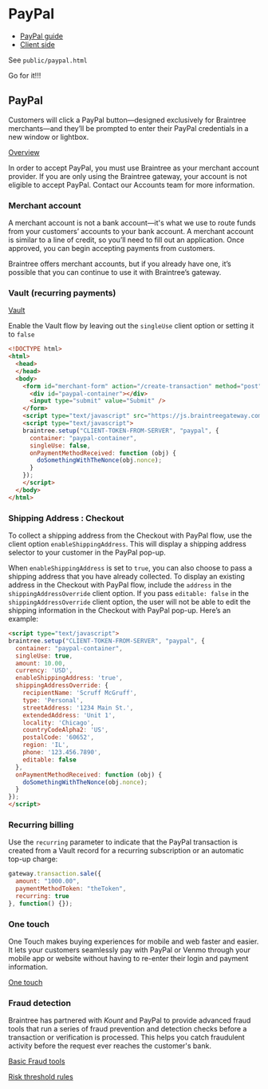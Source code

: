 PayPal
======

-	[PayPal guide](https://developers.braintreepayments.com/javascript+node/guides/paypal/overview)
-	[Client side](https://developers.braintreepayments.com/javascript+node/guides/paypal/client-side)

See `public/paypal.html`

Go for it!!!

PayPal
------

Customers will click a PayPal button—designed exclusively for Braintree merchants—and they’ll be prompted to enter their PayPal credentials in a new window or lightbox.

[Overview](https://articles.braintreepayments.com/guides/paypal/overview)

In order to accept PayPal, you must use Braintree as your merchant account provider. If you are only using the Braintree gateway, your account is not eligible to accept PayPal. Contact our Accounts team for more information.

### Merchant account

A merchant account is not a bank account—it's what we use to route funds from your customers’ accounts to your bank account. A merchant account is similar to a line of credit, so you’ll need to fill out an application. Once approved, you can begin accepting payments from customers.

Braintree offers merchant accounts, but if you already have one, it’s possible that you can continue to use it with Braintree’s gateway.

### Vault (recurring payments)

[Vault](https://developers.braintreepayments.com/javascript+node/guides/paypal/vault)

Enable the Vault flow by leaving out the `singleUse` client option or setting it to `false`

```html
<!DOCTYPE html>
<html>
  <head>
  </head>
  <body>
    <form id="merchant-form" action="/create-transaction" method="post">
      <div id="paypal-container"></div>
      <input type="submit" value="Submit" />
    </form>
    <script type="text/javascript" src="https://js.braintreegateway.com/v2/braintree.js"></script>
    <script type="text/javascript">
    braintree.setup("CLIENT-TOKEN-FROM-SERVER", "paypal", {
      container: "paypal-container",
      singleUse: false,
      onPaymentMethodReceived: function (obj) {
        doSomethingWithTheNonce(obj.nonce);
      }
    });
    </script>
  </body>
</html>
```

### Shipping Address : Checkout

To collect a shipping address from the Checkout with PayPal flow, use the client option `enableShippingAddress`. This will display a shipping address selector to your customer in the PayPal pop-up.

When `enableShippingAddress` is set to `true`, you can also choose to pass a shipping address that you have already collected. To display an existing address in the Checkout with PayPal flow, include the `address` in the `shippingAddressOverride` client option. If you pass `editable: false` in the `shippingAddressOverride` client option, the user will not be able to edit the shipping information in the Checkout with PayPal pop-up. Here’s an example:

```html
<script type="text/javascript">
braintree.setup("CLIENT-TOKEN-FROM-SERVER", "paypal", {
  container: "paypal-container",
  singleUse: true,
  amount: 10.00,
  currency: 'USD',
  enableShippingAddress: 'true',
  shippingAddressOverride: {
    recipientName: 'Scruff McGruff',
    type: 'Personal',
    streetAddress: '1234 Main St.',
    extendedAddress: 'Unit 1',
    locality: 'Chicago',
    countryCodeAlpha2: 'US',
    postalCode: '60652',
    region: 'IL',
    phone: '123.456.7890',
    editable: false
  },
  onPaymentMethodReceived: function (obj) {
    doSomethingWithTheNonce(obj.nonce);
  }
});
</script>
```

### Recurring billing

Use the `recurring` parameter to indicate that the PayPal transaction is created from a Vault record for a recurring subscription or an automatic top-up charge:

```js
gateway.transaction.sale({
  amount: "1000.00",
  paymentMethodToken: "theToken",
  recurring: true
}, function() {});
```

### One touch

One Touch makes buying experiences for mobile and web faster and easier. It lets your customers seamlessly pay with PayPal or Venmo through your mobile app or website without having to re-enter their login and payment information.

[One touch](https://articles.braintreepayments.com/guides/one-touch)

### Fraud detection

Braintree has partnered with *Kount* and PayPal to provide advanced fraud tools that run a series of fraud prevention and detection checks before a transaction or verification is processed. This helps you catch fraudulent activity before the request ever reaches the customer's bank.

[Basic Fraud tools](https://articles.braintreepayments.com/guides/fraud-tools/basic)

[Risk threshold rules](https://articles.braintreepayments.com/guides/fraud-tools/risk-threshold-rules)
